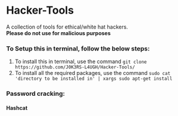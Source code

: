 # Hacker-Tools
A collection of tools for ethical/white hat hackers.  
**Please do not use for malicious purposes**

### To Setup this in terminal, follow the below steps:  
1. To install this in terminal, use the command ```git clone https://github.com/J0K3RS-L4UGH/Hacker-Tools/```
2. To install all the required packages, use the command ```sudo cat 'directory to be installed in' | xargs sudo apt-get install```

### Password cracking:
#### Hashcat
